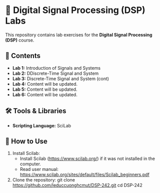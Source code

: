 # 📖 Digital Signal Processing (DSP) Labs

This repository contains lab exercises for the **Digital Signal Processing (DSP)** course.

## 📌 Contents

- **Lab 1:** Introduction of Signals and Systems
- **Lab 2:** DDiscrete-Time Signal and System
- **Lab 3:** Discrete-Time Signal and System (cont)
- **Lab 4:** Content will be updated.
- **Lab 5:** Content will be updated.
- **Lab 6:** Content will be updated.

## 🛠 Tools & Libraries

- **Scripting Language:** SciLab


## 🚀 How to Use

1. Install Scilab:  
   - Install Scilab (https://www.scilab.org/) if it was not installed in the computer.
   - Read user manual: https://www.scilab.org/sites/default/files/Scilab_beginners.pdf
2. Clone the repository:
    git clone https://github.com/leduccuonghcmut/DSP-242.git
    cd DSP-242